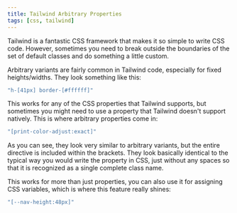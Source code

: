 ```yaml
---
title: Tailwind Arbitrary Properties
tags: [css, tailwind]
---
```


Tailwind is a fantastic CSS framework that makes it so simple to write CSS
code. However, sometimes you need to break outside the boundaries of the
set of default classes and do something a little custom.

Arbitrary variants are fairly common in Tailwind code, especially for fixed
heights/widths. They look something like this:

```javascript
"h-[41px] border-[#ffffff]"
```

This works for any of the CSS properties that Tailwind supports, but
sometimes you might need to use a property that Tailwind doesn't support
natively. This is where arbitrary properties come in:

```javascript
"[print-color-adjust:exact]"
```

As you can see, they look very similar to arbitrary variants, but the
entire directive is included within the brackets. They look basically
identical to the typical way you would write the property in CSS, just
without any spaces so that it is recognized as a single complete class
name.

This works for more than just properties, you can also use it for assigning
CSS variables, which is where this feature really shines:

```javascript
"[--nav-height:48px]"
```
